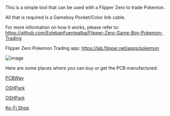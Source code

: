This is a simple tool that can be used with a Flipper Zero to trade Pokemon.

All that is required is a Gameboy Pocket/Color link cable.

For more information on how it works, please refer to:
https://github.com/EstebanFuentealba/Flipper-Zero-Game-Boy-Pokemon-Trading

Flipper Zero Pokemon Trading app:
https://lab.flipper.net/apps/pokemon

![image](https://github.com/Jackv-makes/Flipper_zero_Pokemon/assets/11802629/0f004f5a-5c74-4059-a229-d565cc3953f5)

Here are some places where you can buy or get the PCB manufactured:

<a href="https://www.pcbway.com/project/shareproject/Flipper_Zero_Pokemon_Trading_Tool_b1f06530.html">PCBWay</a>

<a href="https://oshpark.com/shared_projects/k3kgwL1g">OSHPark</a>

<a href="https://oshpark.com/shared_projects/k3kgwL1g">OSHPark</a>

<a href="https://ko-fi.com/s/fb74edab4f">Ko-Fi Shop</a>


